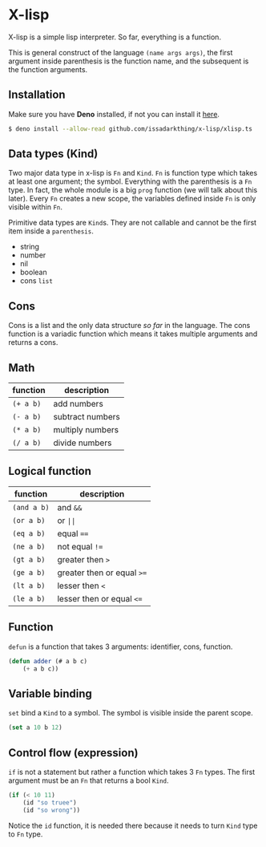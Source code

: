 # X-lisp
X-lisp is a simple lisp interpreter. So far, everything is a 
function. 

This is general construct of the language `(name args args)`, 
the first argument inside parenthesis 
is the function name, and the subsequent is
the function arguments.

## Installation
Make sure you have **Deno** installed, if not you can install it [here](https://deno.land/#installation).
```sh
$ deno install --allow-read github.com/issadarkthing/x-lisp/xlisp.ts
```

## Data types (Kind)
Two major data type in x-lisp is `Fn` and `Kind`. `Fn` is function type which
takes at least one argument; the symbol. Everything with the parenthesis
is a `Fn` type. In fact, the whole module is a big `prog` function 
(we will talk about this later). Every `Fn` creates a new scope, the variables
defined inside `Fn` is only visible within `Fn`.

Primitive data types are `Kind`s. They are not callable and cannot be the first
item inside a `parenthesis`.
- string
- number
- nil
- boolean
- cons `list`

## Cons
Cons is a list and the only data structure _so far_ in the language. The cons function
is a variadic function which means it takes multiple arguments and returns a
cons.

## Math

| function       |  description                  |
| -------------  | ------------                  |
| ```(+ a b)```  | add numbers                   |
| ```(- a b)```  | subtract numbers              |
| ```(* a b)```  | multiply numbers              |
| ```(/ a b)```  | divide numbers                |

## Logical function

|   function      |  description               |
| -------------   | ------------               |
| ```(and a b)``` | and `&&`                   |
| ```(or a b)```  | or `\|\|`                  |
| ```(eq a b)```  | equal `==`                 |
| ```(ne a b)```  | not equal `!=`             |
| ```(gt a b)```  | greater then `>`           |
| ```(ge a b)```  | greater then or equal `>=` |
| ```(lt a b)```  | lesser then `<`            |
| ```(le a b)```  | lesser then or equal `<=`  |

## Function
`defun` is a function that takes 3 arguments: identifier, cons, function.
```lisp
(defun adder (# a b c)
	(+ a b c))
```

## Variable binding
`set` bind a `Kind` to a symbol. The symbol is visible inside the parent scope.
```lisp
(set a 10 b 12)
```

## Control flow (expression)
`if` is not a statement but rather a function which takes 3 `Fn` types. The first
argument must be an `Fn` that returns a bool `Kind`.
```lisp
(if (< 10 11)
	(id "so truee")
	(id "so wrong"))
```
Notice the `id` function, it is needed there because it needs to turn `Kind` type
to `Fn` type.



